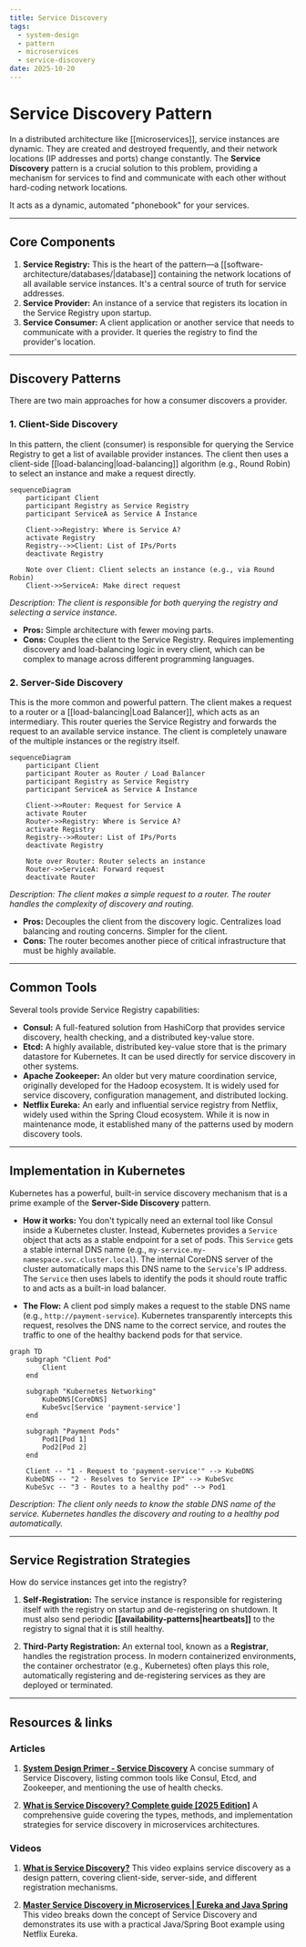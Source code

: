 ```yaml
---
title: Service Discovery
tags:
  - system-design
  - pattern
  - microservices
  - service-discovery
date: 2025-10-20
---
```


# Service Discovery Pattern

In a distributed architecture like [[microservices]], service instances are dynamic. They are created and destroyed frequently, and their network locations (IP addresses and ports) change constantly. The **Service Discovery** pattern is a crucial solution to this problem, providing a mechanism for services to find and communicate with each other without hard-coding network locations.

It acts as a dynamic, automated "phonebook" for your services.

---

## Core Components

1.  **Service Registry:** This is the heart of the pattern—a [[software-architecture/databases/|database]] containing the network locations of all available service instances. It's a central source of truth for service addresses.
2.  **Service Provider:** An instance of a service that registers its location in the Service Registry upon startup.
3.  **Service Consumer:** A client application or another service that needs to communicate with a provider. It queries the registry to find the provider's location.

---

## Discovery Patterns

There are two main approaches for how a consumer discovers a provider.

### 1. Client-Side Discovery

In this pattern, the client (consumer) is responsible for querying the Service Registry to get a list of available provider instances. The client then uses a client-side [[load-balancing|load-balancing]] algorithm (e.g., Round Robin) to select an instance and make a request directly.

```mermaid
sequenceDiagram
    participant Client
    participant Registry as Service Registry
    participant ServiceA as Service A Instance

    Client->>Registry: Where is Service A?
    activate Registry
    Registry-->>Client: List of IPs/Ports
    deactivate Registry

    Note over Client: Client selects an instance (e.g., via Round Robin)
    Client->>ServiceA: Make direct request
```
*Description: The client is responsible for both querying the registry and selecting a service instance.*

-   **Pros:** Simple architecture with fewer moving parts.
-   **Cons:** Couples the client to the Service Registry. Requires implementing discovery and load-balancing logic in every client, which can be complex to manage across different programming languages.

### 2. Server-Side Discovery

This is the more common and powerful pattern. The client makes a request to a router or a [[load-balancing|Load Balancer]], which acts as an intermediary. This router queries the Service Registry and forwards the request to an available service instance. The client is completely unaware of the multiple instances or the registry itself.

```mermaid
sequenceDiagram
    participant Client
    participant Router as Router / Load Balancer
    participant Registry as Service Registry
    participant ServiceA as Service A Instance

    Client->>Router: Request for Service A
    activate Router
    Router->>Registry: Where is Service A?
    activate Registry
    Registry-->>Router: List of IPs/Ports
    deactivate Registry

    Note over Router: Router selects an instance
    Router->>ServiceA: Forward request
    deactivate Router
```
*Description: The client makes a simple request to a router. The router handles the complexity of discovery and routing.*

-   **Pros:** Decouples the client from the discovery logic. Centralizes load balancing and routing concerns. Simpler for the client.
-   **Cons:** The router becomes another piece of critical infrastructure that must be highly available.

---

## Common Tools

Several tools provide Service Registry capabilities:

-   **Consul:** A full-featured solution from HashiCorp that provides service discovery, health checking, and a distributed key-value store.
-   **Etcd:** A highly available, distributed key-value store that is the primary datastore for Kubernetes. It can be used directly for service discovery in other systems.
-   **Apache Zookeeper:** An older but very mature coordination service, originally developed for the Hadoop ecosystem. It is widely used for service discovery, configuration management, and distributed locking.
-   **Netflix Eureka:** An early and influential service registry from Netflix, widely used within the Spring Cloud ecosystem. While it is now in maintenance mode, it established many of the patterns used by modern discovery tools.

---

## Implementation in Kubernetes

Kubernetes has a powerful, built-in service discovery mechanism that is a prime example of the **Server-Side Discovery** pattern.

-   **How it works:** You don't typically need an external tool like Consul inside a Kubernetes cluster. Instead, Kubernetes provides a `Service` object that acts as a stable endpoint for a set of pods. This `Service` gets a stable internal DNS name (e.g., `my-service.my-namespace.svc.cluster.local`). The internal CoreDNS server of the cluster automatically maps this DNS name to the `Service`'s IP address. The `Service` then uses labels to identify the pods it should route traffic to and acts as a built-in load balancer.

-   **The Flow:** A client pod simply makes a request to the stable DNS name (e.g., `http://payment-service`). Kubernetes transparently intercepts this request, resolves the DNS name to the correct service, and routes the traffic to one of the healthy backend pods for that service.

```mermaid
graph TD
    subgraph "Client Pod"
        Client
    end

    subgraph "Kubernetes Networking"
        KubeDNS[CoreDNS]
        KubeSvc[Service 'payment-service']
    end

    subgraph "Payment Pods"
        Pod1[Pod 1]
        Pod2[Pod 2]
    end

    Client -- "1 - Request to 'payment-service'" --> KubeDNS
    KubeDNS -- "2 - Resolves to Service IP" --> KubeSvc
    KubeSvc -- "3 - Routes to a healthy pod" --> Pod1
```
*Description: The client only needs to know the stable DNS name of the service. Kubernetes handles the discovery and routing to a healthy pod automatically.*

---

## Service Registration Strategies

How do service instances get into the registry?

1.  **Self-Registration:** The service instance is responsible for registering itself with the registry on startup and de-registering on shutdown. It must also send periodic **[[availability-patterns|heartbeats]]** to the registry to signal that it is still healthy.

2.  **Third-Party Registration:** An external tool, known as a **Registrar**, handles the registration process. In modern containerized environments, the container orchestrator (e.g., Kubernetes) often plays this role, automatically registering and de-registering services as they are deployed or terminated.

---

## Resources & links

### Articles

1.  **[System Design Primer - Service Discovery](https://github.com/donnemartin/system-design-primer#Service-Discovery)**
    A concise summary of Service Discovery, listing common tools like Consul, Etcd, and Zookeeper, and mentioning the use of health checks.

2.  **[What is Service Discovery? Complete guide [2025 Edition]](https://middleware.io/blog/service-discovery/)**
    A comprehensive guide covering the types, methods, and implementation strategies for service discovery in microservices architectures.

### Videos

1.  **[What is Service Discovery?](https://www.youtube.com/watch?v=v4u7m2Im7ng)**
    This video explains service discovery as a design pattern, covering client-side, server-side, and different registration mechanisms.

2.  **[Master Service Discovery in Microservices | Eureka and Java Spring](https://www.youtube.com/watch?v=ecuEkmFs5Vk)**
    This video breaks down the concept of Service Discovery and demonstrates its use with a practical Java/Spring Boot example using Netflix Eureka.
